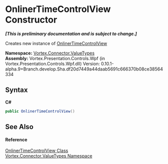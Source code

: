 # OnlinerTimeControlView Constructor 
 _**\[This is preliminary documentation and is subject to change.\]**_

Creates new instance of <a href="T_Vortex_Connector_ValueTypes_OnlinerTimeControlView.md">OnlinerTimeControlView</a>

**Namespace:**&nbsp;<a href="N_Vortex_Connector_ValueTypes.md">Vortex.Connector.ValueTypes</a><br />**Assembly:**&nbsp;Vortex.Presentation.Controls.Wpf (in Vortex.Presentation.Controls.Wpf.dll) Version: 0.10.1-alpha.9+Branch.develop.Sha.df20d7449a44daab5691c666370b08ce38564334

## Syntax

**C#**<br />
``` C#
public OnlinerTimeControlView()
```


## See Also


#### Reference
<a href="T_Vortex_Connector_ValueTypes_OnlinerTimeControlView.md">OnlinerTimeControlView Class</a><br /><a href="N_Vortex_Connector_ValueTypes.md">Vortex.Connector.ValueTypes Namespace</a><br />
